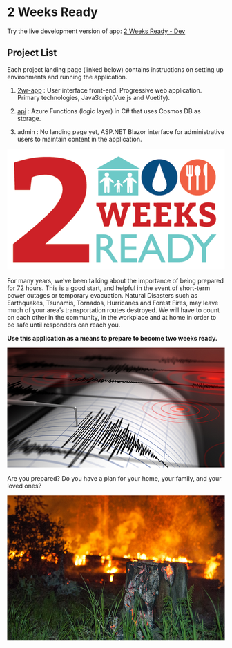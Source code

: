 # 2 Weeks Ready

Try the live development version of app: [2 Weeks Ready - Dev](https://2wrdev.azureedge.net/)

## Project List

Each project landing page (linked below) contains instructions on setting up environments and running the application.

1. [2wr-app](2wr-app/README.md) : User interface front-end. Progressive web application. Primary technologies, JavaScript(Vue.js and Vuetify).

2. [api](api/README.md) : Azure Functions (logic layer) in C# that uses Cosmos DB as storage.

3. admin : No landing page yet, ASP.NET Blazor interface for administrative users to maintain content in the application.

![2 Weeks Ready Logo.](assets/images/twoweeksready.png)

For many years, we’ve been talking about the importance of being prepared for 72 hours. This is a good start, and helpful in the event of short-term power outages or temporary evacuation. Natural Disasters such as Earthquakes, Tsunamis, Tornados, Hurricanes and Forest Fires, may leave much of your area’s transportation routes destroyed. We will have to count on each other in the community, in the workplace and at home in order to be safe until responders can reach you.

**Use this application as a means to prepare to become two weeks ready.**

![Seismograph.](assets/images/seismograph_resized.jpg)

Are you prepared? Do you have a plan for your home, your family, and your loved ones?

![Forest Fire.](assets/images/forestfire_resized.jpg)
